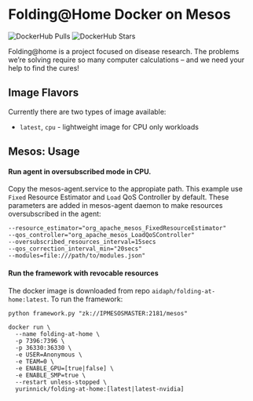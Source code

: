# Folding@Home Docker on Mesos

![DockerHub Pulls](https://badgen.net/docker/pulls/yurinnick/folding-at-home?icon=docker)
![DockerHub Stars](https://badgen.net/docker/stars/yurinnick/folding-at-home?icon=star&label=stars)

Folding@home is a project focused on disease research. The problems we’re solving
require so many computer calcul­ations – and we need your help to find the cures!

## Image Flavors

Currently there are two types of image available:
- `latest`, `cpu` - lightweight image for CPU only workloads


## Mesos: Usage

#### Run agent in oversubscribed mode in CPU.

Copy the mesos-agent.service to the appropiate path. This example use `Fixed` Resource Estimator and `Load` QoS Controller by default. These parameters are added in mesos-agent daemon to make resources oversubscribed in the agent:

```
--resource_estimator="org_apache_mesos_FixedResourceEstimator"
--qos_controller="org_apache_mesos_LoadQoSController" 
--oversubscribed_resources_interval=15secs 
--qos_correction_interval_min="20secs" 
--modules=file:///path/to/modules.json"
```

#### Run the framework with revocable resources

The docker image is downloaded from repo `aidaph/folding-at-home:latest`. To run the framework:

```
python framework.py "zk://IPMESOSMASTER:2181/mesos"
```


```
docker run \
  --name folding-at-home \
  -p 7396:7396 \
  -p 36330:36330 \
  -e USER=Anonymous \
  -e TEAM=0 \
  -e ENABLE_GPU=[true|false] \
  -e ENABLE_SMP=true \
  --restart unless-stopped \
  yurinnick/folding-at-home:[latest|latest-nvidia]
```
